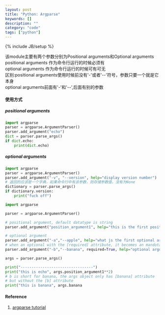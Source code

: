 ```yaml
---
layout: post
title: "Python: Argparse"
keywords: []
description: ""
category: "code"
tags: ["python"]
---
```

{% include JB/setup %}


该module主要有两个参数分别为Positional arguments和Optional arguments<br/>
positional arguments 作为命令行运行的时候必须有<br/>
optional arguments   作为命令行运行的时候可有可无<br/>
区别:positional arguments使用时候前没有'-'或者'--'符号，参数只要一个就是它本身<br/>
     optional arguments前面有'-'和'--',后面有别的参数


#### 使用方式
##### positional arguments
```python
import argparse
parser = argparse.ArgumentParser()
parser.add_argument("echo")
dict = parser.parse_args()
if dict.echo:
    print(dict.echo)
```
##### optional arguments
```python
import argparse
parser = argparse.ArgumentParser()
parser.add_argument("-v", "--version", help="display version number")
# 返回的应该是一个字典，如果命令行中有该参数，则存储参数值，没有为None
dictionary = parser.parse_args()
if dictionary.version:
    print("fuck off")

```

```python
import argparse

parser = argparse.ArgumentParser()

# positional argument, default datatype is string
parser.add_argument("position_argument1", help="this is the first positional argument", type=int)

# optional argument
parser.add_argument("-a","--apple", help="what js the first optional argument")
# when an optional with the [required] attribute, it becomes an mandotary
parser.add_argument("-b","--banana", required=True, help="optional argument which are mandatory")

args = parser.parse_args()

print("---------------------------------")
print("this is echo", args.position_argument1**2)
# b is short for banana, the args object only has [banana] attribute
# but without the [b] attribute
print("this is banana", args.banana
```


#### Reference
1. [argparse tutorial](https://docs.python.org/3/howto/argparse.html#introducing-positional-arguments)
